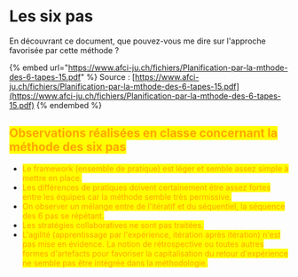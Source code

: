 # Les six pas

En découvrant ce document, que pouvez-vous me dire sur l'approche favorisée par cette méthode ?

{% embed url="https://www.afci-ju.ch/fichiers/Planification-par-la-mthode-des-6-tapes-15.pdf" %}
Source : [https://www.afci-ju.ch/fichiers/Planification-par-la-mthode-des-6-tapes-15.pdf](https://www.afci-ju.ch/fichiers/Planification-par-la-mthode-des-6-tapes-15.pdf)
{% endembed %}



## <mark style="color:orange;">Observations réalisées en classe concernant la méthode des six pas</mark>

* <mark style="color:orange;">Le framework (ensemble de pratique) est léger et semble assez simple à mettre en place.</mark>
* <mark style="color:orange;">Les différences de pratiques doivent certainement être assez fortes entre les équipes car la méthode semble très permissive.</mark>
* <mark style="color:orange;">On observer un mélange entre de l'itératif et du séquentiel, la séquence des 6 pas se répétant.</mark>
* <mark style="color:orange;">Les stratégies collaboratives ne sont pas traitées.</mark>
* <mark style="color:orange;">L'agilité (apprentissage par l'expérience, itération après itération) n'est pas mise en évidence. La notion de rétrospective ou toutes autres formes d'artefacts pour favoriser la capitalisation du retour d'expérience ne semble pas être intégrée dans la méthodologie.</mark>

